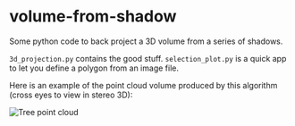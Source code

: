 volume-from-shadow
==================

Some python code to back project a 3D volume from a series of shadows.

`3d_projection.py` contains the good stuff. `selection_plot.py` is a quick
app to let you define a polygon from an image file.

Here is an example of the point cloud volume produced by this algorithm (cross eyes to view in stereo 3D):

![Tree point cloud](https://github.com/jminardi/volume-from-shadow/blob/master/generated-GIFs/med.gif?raw=true)
